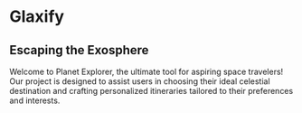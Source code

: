 # Glaxify
## Escaping the Exosphere
Welcome to Planet Explorer, the ultimate tool for aspiring space travelers! Our project is designed to assist users in choosing their ideal celestial destination and crafting personalized itineraries tailored to their preferences and interests.
